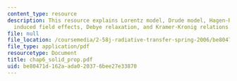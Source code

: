 ```yaml
---
content_type: resource
description: This resource explains Lorentz model, Drude model, Hagen-Rubens equation,
  induced field effects, Debye relaxation, and Kramer-Kronig relations.
file: null
file_location: /coursemedia/2-58j-radiative-transfer-spring-2006/be80471d162aada020376bee27e33870_chap6_solid_prop.pdf
file_type: application/pdf
resourcetype: Document
title: chap6_solid_prop.pdf
uid: be80471d-162a-ada0-2037-6bee27e33870
---
```

